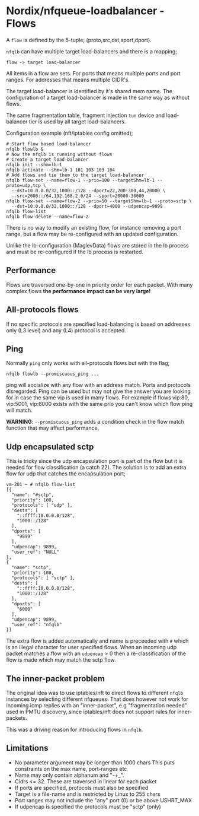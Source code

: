 # Nordix/nfqueue-loadbalancer - Flows

A `flow` is defined by the 5-tuple; (proto,src,dst,sport,dport).

`nfqlb` can have multiple target load-balancers and there
is a mapping;

```
flow -> target load-balancer
```

All items in a flow are sets. For ports that means multiple ports and
port ranges. For addresses that means multiple CIDR's.

The target load-balancer is identified by it's shared mem name. The
configuration of a target load-balancer is made in the same way as
without flows.

The same fragmentation table, fragment injection `tun` device and
load-balancer tier is used by all target load-balancers.

Configuration example (nft/iptables config omitted);
```
# Start flow based load-balancer
nfqlb flowlb &
# Now the nfqlb is running without flows
# Create a target load-balancer
nfqlb init --shm=lb-1
nfqlb activate --shm=lb-1 101 103 103 104
# Add flows and tie them to the target load-balancer
nfqlb flow-set --name=flow-1 --prio=100 --targetShm=lb-1 --proto=udp,tcp \
  --dst=10.0.0.0/32,1000::/128 --dport=22,200-300,44,20000 \
  --src=2000::/64,192.168.2.0/24 --sport=20000-30000
nfqlb flow-set --name=flow-2 --prio=50 --targetShm=lb-1 --proto=sctp \
  --dst=10.0.0.0/32,1000::/128 --dport=4000 --udpencap=9899
nfqlb flow-list
nfqlb flow-delete --name=flow-2
```

There is no way to modify an existing flow, for instance removing a
port range, but a flow may be re-configured with an updated
configuration.

Unlike the lb-configuration (MaglevData) flows are stored in the lb
process and must be re-configured if the lb process is restarted.


## Performance

Flows are traversed one-by-one in priority order for each packet. With
many complex flows **the performance impact can be very large!**


## All-protocols flows

If no specific protocols are specified load-balancing is based on
addresses only (L3 level) and any (L4) protocol is accepted.


## Ping

Normally `ping` only works with all-protocols flows but with the flag;

```
nfqlb flowlb --promiscuous_ping ...
```

ping will socialize with any flow with an address match. Ports and
protocols disregarded. Ping can be used but may not give the answer
you are looking for in case the same vip is used in many flows. For
example if flows vip:80, vip:5001, vip:6000 exists with the same prio
you can't know which flow ping will match.

**WARNING**: `--promiscuous_ping` adds a condition check in the flow
  match function that may affect performance.


## Udp encapsulated sctp

This is tricky since the udp encapsulation port is part of the flow
but it is needed for flow classification (a catch 22). The solution is
to add an extra flow for udp that catches the encapsulation port;

```
vm-201 ~ # nfqlb flow-list
[{
  "name": "#sctp",
  "priority": 100,
  "protocols": [ "udp" ],
  "dests": [
    "::ffff:10.0.0.0/128",
    "1000::/128"
  ],
  "dports": [
    "9899"
  ],
  "udpencap": 9899,
  "user_ref": "NULL"
},
{
  "name": "sctp",
  "priority": 100,
  "protocols": [ "sctp" ],
  "dests": [
    "::ffff:10.0.0.0/128",
    "1000::/128"
  ],
  "dports": [
    "6000"
  ],
  "udpencap": 9899,
  "user_ref": "nfqlb"
}]
```

The extra flow is added automatically and name is preceeded with `#`
which is an illegal character for user specified flows. When an
incoming udp packet matches a flow with an `udpencap` > 0 then a
re-classification of the flow is made which may match the sctp flow.


## The inner-packet problem

The original idea was to use iptables/nft to direct flows to different
`nfqlb` instances by selecting different nfqueues. That does however
not work for incoming icmp replies with an "inner-packet", e.g
"fragmentation needed" used in PMTU discovery, since iptables/nft does
not support rules for inner-packets.

This was a driving reason for introducing flows in `nfqlb`.

## Limitations

* No parameter argument may be longer than 1000 chars
  This puts constraints on the max name, port-ranges etc
* Name may only contain alphanum and "-+_".
* Cidrs <= 32. These are traversed in linear for each packet
* If ports are specified, protocols must also be specified
* Target is a file-name and is restricted by Linux to 255 chars
* Port ranges may not include the "any" port (0) or be above USHRT_MAX
* If udpencap is specified the protocols must be "sctp" (only)
